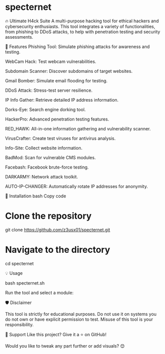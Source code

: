 # specternet
🔥 Ultimate H4ck Suite
A multi-purpose hacking tool for ethical hackers and cybersecurity enthusiasts. This tool integrates a variety of functionalities, from phishing to DDoS attacks, to help with penetration testing and security assessments.

🌟 Features
Phishing Tool: Simulate phishing attacks for awareness and testing.

WebCam Hack: Test webcam vulnerabilities.

Subdomain Scanner: Discover subdomains of target websites.

Gmail Bomber: Simulate email flooding for testing.

DDoS Attack: Stress-test server resilience.

IP Info Gather: Retrieve detailed IP address information.

Dorks-Eye: Search engine dorking tool.

HackerPro: Advanced penetration testing features.

RED_HAWK: All-in-one information gathering and vulnerability scanner.

VirusCrafter: Create test viruses for antivirus analysis.

Info-Site: Collect website information.

BadMod: Scan for vulnerable CMS modules.

Facebash: Facebook brute-force testing.

DARKARMY: Network attack toolkit.

AUTO-IP-CHANGER: Automatically rotate IP addresses for anonymity.

🚀 Installation
bash
Copy code
# Clone the repository
git clone https://github.com/z3usx01/specternet.git

# Navigate to the directory
cd specternet

💡 Usage

bash specternet.sh

Run the tool and select a module:

🛡️ Disclaimer

This tool is strictly for educational purposes. Do not use it on systems you do not own or have explicit permission to test. Misuse of this tool is your responsibility.

🌟 Support
Like this project? Give it a ⭐ on GitHub!

Would you like to tweak any part further or add visuals? 😊
